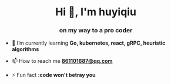<h1 align="center">Hi 👋, I'm huyiqiu</h1>
<h3 align="center">on my way to a pro coder</h3>

- 🌱 I’m currently learning **Go, kubernetes, react, gRPC, heuristic algorithms**

- 📫 How to reach me **861101687@qq.com**

- ⚡ Fun fact **:code won't betray you**
